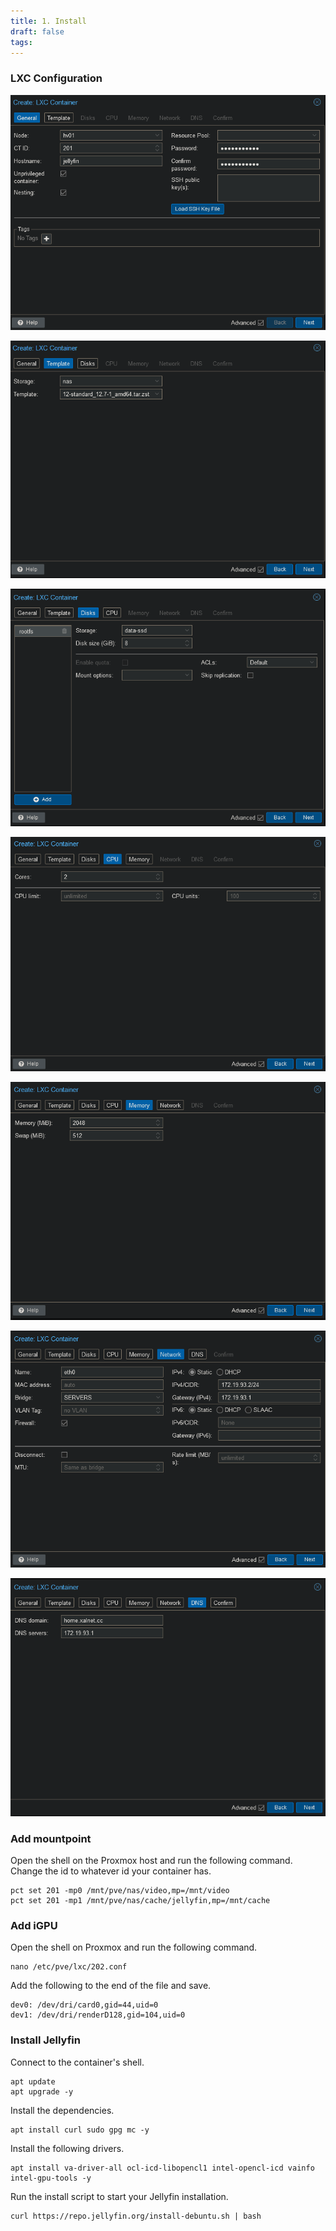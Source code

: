 ```yaml
---
title: 1. Install
draft: false
tags:
---
```

 
### LXC Configuration

![](jellyfin_lxc_1.png)

![](jellyfin_lxc_2.png)

![](jellyfin_lxc_3.png)

![](jellyfin_lxc_4.png)

![](jellyfin_lxc_5.png)

![](jellyfin_lxc_6.png)

![](jellyfin_lxc_7.png)

### Add mountpoint

Open the shell on the Proxmox host and run the following command. Change the id to whatever id your container has.

```
pct set 201 -mp0 /mnt/pve/nas/video,mp=/mnt/video
pct set 201 -mp1 /mnt/pve/nas/cache/jellyfin,mp=/mnt/cache
```

### Add iGPU

Open the shell on Proxmox and run the following command.

```
nano /etc/pve/lxc/202.conf
```

Add the following to the end of the file and save.

```
dev0: /dev/dri/card0,gid=44,uid=0
dev1: /dev/dri/renderD128,gid=104,uid=0
```

### Install Jellyfin

Connect to the container's shell.

```
apt update
apt upgrade -y
```

Install the dependencies.

```
apt install curl sudo gpg mc -y
```

Install the following drivers.

```
apt install va-driver-all ocl-icd-libopencl1 intel-opencl-icd vainfo intel-gpu-tools -y
```

Run the install script to start your Jellyfin installation.

```
curl https://repo.jellyfin.org/install-debuntu.sh | bash
```






